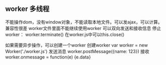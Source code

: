 ## worker 多线程
 
不能操作dom，没有window对象，不能读取本地文件。可以发ajax，可以计算。
兼容性很差
worker文件里面不能继续使用worker
可以双向发送和接收信息
停止worker： worker.terminate() 在worker.js中可以this.close()

如果需要异步操作，可以创建一个worker
创建worker var worker = new Worker('./worker.js')
发送消息 worker.postMessage({name: 123})
接收 worker.onmessage = function(e) {e.data}